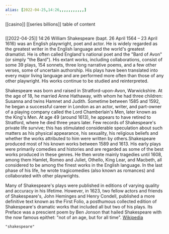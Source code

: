 ```yaml
---
alias: [2022-04-25,14:26,,,,,,,,,,,]
---
```

[[casino]] [[series billions]]
table of content
```toc
```

[[2022-04-25]] 14:26
William Shakespeare (bapt. 26 April 1564 – 23 April 1616) was an English playwright, poet and actor. He is widely regarded as the greatest writer in the English language and the world's greatest dramatist. He is often called England's national poet and the "Bard of Avon" (or simply "the Bard"). His extant works, including collaborations, consist of some 39 plays, 154 sonnets, three long narrative poems, and a few other verses, some of uncertain authorship. His plays have been translated into every major living language and are performed more often than those of any other playwright. His works continue to be studied and reinterpreted.

Shakespeare was born and raised in Stratford-upon-Avon, Warwickshire. At the age of 18, he married Anne Hathaway, with whom he had three children: Susanna and twins Hamnet and Judith. Sometime between 1585 and 1592, he began a successful career in London as an actor, writer, and part-owner of a playing company called the Lord Chamberlain's Men, later known as the King's Men. At age 49 (around 1613), he appears to have retired to Stratford, where he died three years later. Few records of Shakespeare's private life survive; this has stimulated considerable speculation about such matters as his physical appearance, his sexuality, his religious beliefs and whether the works attributed to him were written by others.Shakespeare produced most of his known works between 1589 and 1613. His early plays were primarily comedies and histories and are regarded as some of the best works produced in these genres. He then wrote mainly tragedies until 1608, among them Hamlet, Romeo and Juliet, Othello, King Lear, and Macbeth, all considered to be among the finest works in the English language. In the last phase of his life, he wrote tragicomedies (also known as romances) and collaborated with other playwrights.

Many of Shakespeare's plays were published in editions of varying quality and accuracy in his lifetime. However, in 1623, two fellow actors and friends of Shakespeare's, John Heminges and Henry Condell, published a more definitive text known as the First Folio, a posthumous collected edition of Shakespeare's dramatic works that included all but two of his plays. Its Preface was a prescient poem by Ben Jonson that hailed Shakespeare with the now famous epithet: "not of an age, but for all time".
[Wikipedia](https://en.wikipedia.org/wiki/William%20Shakespeare)
```query
"shakespeare"
```